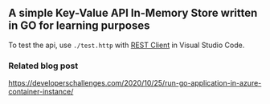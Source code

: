 ## A simple Key-Value API In-Memory Store written in GO for learning purposes

To test the api, use `./test.http` with [REST Client](https://marketplace.visualstudio.com/items?itemName=humao.rest-client) in Visual Studio Code.

### Related blog post

https://developerschallenges.com/2020/10/25/run-go-application-in-azure-container-instance/